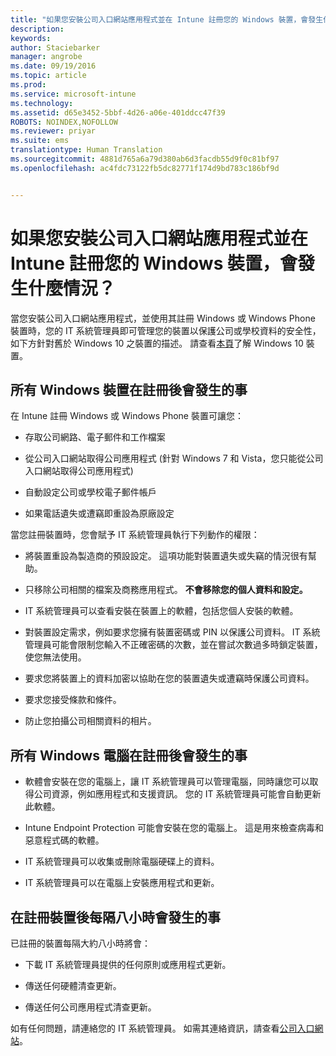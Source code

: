 ```yaml
---
title: "如果您安裝公司入口網站應用程式並在 Intune 註冊您的 Windows 裝置，會發生什麼情況？ | Microsoft Intune"
description: 
keywords: 
author: Staciebarker
manager: angrobe
ms.date: 09/19/2016
ms.topic: article
ms.prod: 
ms.service: microsoft-intune
ms.technology: 
ms.assetid: d65e3452-5bbf-4d26-a06e-401ddcc47f39
ROBOTS: NOINDEX,NOFOLLOW
ms.reviewer: priyar
ms.suite: ems
translationtype: Human Translation
ms.sourcegitcommit: 4881d765a6a79d380ab6d3facdb55d9f0c81bf97
ms.openlocfilehash: ac4fdc73122fb5dc82771f174d9bd783c186bf9d


---
```



# 如果您安裝公司入口網站應用程式並在 Intune 註冊您的 Windows 裝置，會發生什麼情況？

當您安裝公司入口網站應用程式，並使用其註冊 Windows 或 Windows Phone 裝置時，您的 IT 系統管理員即可管理您的裝置以保護公司或學校資料的安全性，如下方針對舊於 Windows 10 之裝置的描述。 請查看[本頁](what-happens-if-you-install-the-company-portal-app-and-enroll-your-device-in-intune-windows10.md)了解 Windows 10 裝置。

## 所有 Windows 裝置在註冊後會發生的事
在 Intune 註冊 Windows 或 Windows Phone 裝置可讓您：

-   存取公司網路、電子郵件和工作檔案

-   從公司入口網站取得公司應用程式 (針對 Windows 7 和 Vista，您只能從公司入口網站取得公司應用程式)

-   自動設定公司或學校電子郵件帳戶

-   如果電話遺失或遭竊即重設為原廠設定

當您註冊裝置時，您會賦予 IT 系統管理員執行下列動作的權限：

-   將裝置重設為製造商的預設設定。 這項功能對裝置遺失或失竊的情況很有幫助。

-   只移除公司相關的檔案及商務應用程式。 **不會移除您的個人資料和設定。**

-   IT 系統管理員可以查看安裝在裝置上的軟體，包括您個人安裝的軟體。

-   對裝置設定需求，例如要求您擁有裝置密碼或 PIN 以保護公司資料。 IT 系統管理員可能會限制您輸入不正確密碼的次數，並在嘗試次數過多時鎖定裝置，使您無法使用。

-   要求您將裝置上的資料加密以協助在您的裝置遺失或遭竊時保護公司資料。 

-   要求您接受條款和條件。

-   防止您拍攝公司相關資料的相片。

## 所有 Windows 電腦在註冊後會發生的事

-  軟體會安裝在您的電腦上，讓 IT 系統管理員可以管理電腦，同時讓您可以取得公司資源，例如應用程式和支援資訊。 您的 IT 系統管理員可能會自動更新此軟體。

-  Intune Endpoint Protection 可能會安裝在您的電腦上。 這是用來檢查病毒和惡意程式碼的軟體。

-  IT 系統管理員可以收集或刪除電腦硬碟上的資料。

-  IT 系統管理員可以在電腦上安裝應用程式和更新。

## 在註冊裝置後每隔八小時會發生的事
已註冊的裝置每隔大約八小時將會：

-   下載 IT 系統管理員提供的任何原則或應用程式更新。

-   傳送任何硬體清查更新。

-   傳送任何公司應用程式清查更新。

如有任何問題，請連絡您的 IT 系統管理員。 如需其連絡資訊，請查看[公司入口網站](http://portal.manage.microsoft.com)。




<!--HONumber=Sep16_HO4-->


